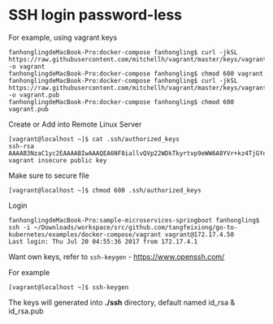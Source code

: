 # SSH login password-less

For example, using vagrant keys
```
fanhonglingdeMacBook-Pro:docker-compose fanhongling$ curl -jkSL https://raw.githubusercontent.com/mitchellh/vagrant/master/keys/vagrant -o vagrant
fanhonglingdeMacBook-Pro:docker-compose fanhongling$ chmod 600 vagrant 
fanhonglingdeMacBook-Pro:docker-compose fanhongling$ curl -jkSL https://raw.githubusercontent.com/mitchellh/vagrant/master/keys/vagrant.pub -o vagrant.pub
fanhonglingdeMacBook-Pro:docker-compose fanhongling$ chmod 600 vagrant.pub
```

Create or Add into Remote Linux Server
```
[vagrant@localhost ~]$ cat .ssh/authorized_keys 
ssh-rsa AAAAB3NzaC1yc2EAAAABIwAAAQEA6NF8iallvQVp22WDkTkyrtvp9eWW6A8YVr+kz4TjGYe7gHzIw+niNltGEFHzD8+v1I2YJ6oXevct1YeS0o9HZyN1Q9qgCgzUFtdOKLv6IedplqoPkcmF0aYet2PkEDo3MlTBckFXPITAMzF8dJSIFo9D8HfdOV0IAdx4O7PtixWKn5y2hMNG0zQPyUecp4pzC6kivAIhyfHilFR61RGL+GPXQ2MWZWFYbAGjyiYJnAmCP3NOTd0jMZEnDkbUvxhMmBYSdETk1rRgm+R4LOzFUGaHqHDLKLX+FIPKcF96hrucXzcWyLbIbEgE98OHlnVYCzRdK8jlqm8tehUc9c9WhQ== vagrant insecure public key
```

Make sure to secure file
```
[vagrant@localhost ~]$ chmod 600 .ssh/authorized_keys
```

Login
```
fanhonglingdeMacBook-Pro:sample-microservices-springboot fanhongling$ ssh -i ~/Downloads/workspace/src/github.com/tangfeixiong/go-to-kubernetes/examples/docker-compose/vagrant vagrant@172.17.4.50
Last login: Thu Jul 20 04:55:36 2017 from 172.17.4.1
```

Want own keys, refer to `ssh-keygen` - https://www.openssh.com/

For example
```
[vagrant@localhost ~]$ ssh-keygen
```

The keys will generated into __./ssh__ directory, default named id_rsa & id_rsa.pub